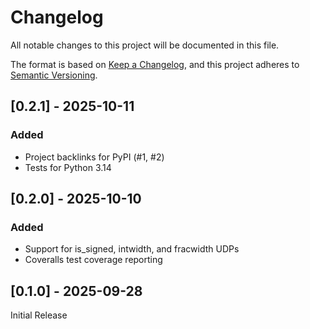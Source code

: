 # Changelog

All notable changes to this project will be documented in this file.

The format is based on [Keep a Changelog](https://keepachangelog.com/en/1.1.0/),
and this project adheres to [Semantic Versioning](https://semver.org/spec/v2.0.0.html).

## [0.2.1] - 2025-10-11

### Added

- Project backlinks for PyPI (#1, #2)
- Tests for Python 3.14

## [0.2.0] - 2025-10-10

### Added

- Support for is_signed, intwidth, and fracwidth UDPs
- Coveralls test coverage reporting

## [0.1.0] - 2025-09-28

Initial Release
